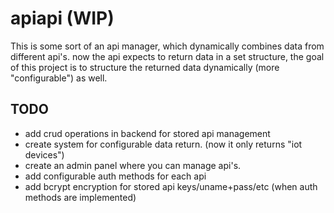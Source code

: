 # apiapi (WIP)

This is some sort of an api manager, which dynamically combines data from different api's. now the api expects to return data in a set structure, the goal of this project is to structure the returned data dynamically (more "configurable") as well.

## TODO

* add crud operations in backend for stored api management
* create system for configurable data return. (now it only returns "iot devices")
* create an admin panel where you can manage api's.
* add configurable auth methods for each api
* add bcrypt encryption for stored api keys/uname+pass/etc (when auth methods are implemented)